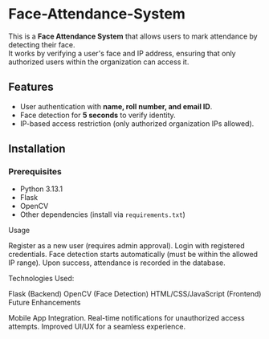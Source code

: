 # Face-Attendance-System

This is a **Face Attendance System** that allows users to mark attendance by detecting their face.  
It works by verifying a user's face and IP address, ensuring that only authorized users within the organization can access it.

## Features
- User authentication with **name, roll number, and email ID**.
- Face detection for **5 seconds** to verify identity.
- IP-based access restriction (only authorized organization IPs allowed).

## Installation
### Prerequisites
- Python 3.13.1
- Flask
- OpenCV
- Other dependencies (install via `requirements.txt`)

Usage

Register as a new user (requires admin approval).
Login with registered credentials.
Face detection starts automatically (must be within the allowed IP range).
Upon success, attendance is recorded in the database.

Technologies Used:

Flask (Backend)
OpenCV (Face Detection)
HTML/CSS/JavaScript (Frontend)
Future Enhancements

Mobile App Integration.
Real-time notifications for unauthorized access attempts.
Improved UI/UX for a seamless experience.
